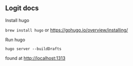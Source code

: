 ## Logit docs

Install hugo

```brew install hugo``` or <https://gohugo.io/overview/installing/>

Run hugo

```hugo server --buildDrafts```

found at <http://localhost:1313>
